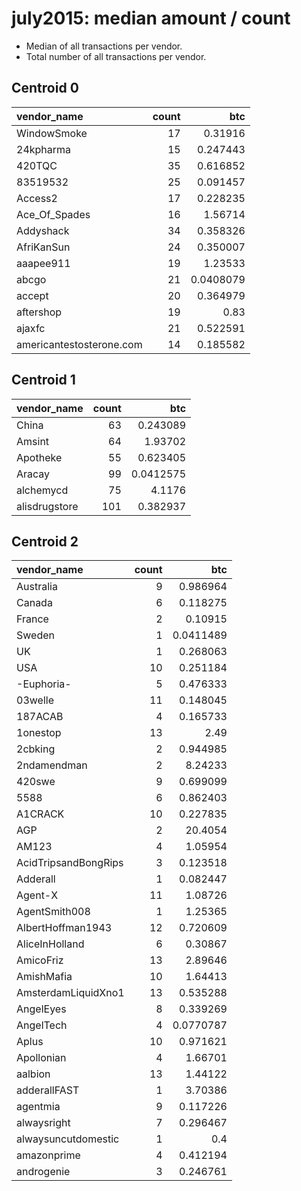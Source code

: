 # july2015: median amount / count

* Median of all transactions per vendor.
* Total number of all transactions per vendor.

## Centroid 0

| vendor_name              |   count |       btc |
|:-------------------------|--------:|----------:|
| &#87;indowSmoke          |      17 | 0.31916   |
| 24kpharma                |      15 | 0.247443  |
| 420TQC                   |      35 | 0.616852  |
| 83519532                 |      25 | 0.091457  |
| Access2                  |      17 | 0.228235  |
| Ace_Of_Spades            |      16 | 1.56714   |
| Addyshack                |      34 | 0.358326  |
| AfriKanSun               |      24 | 0.350007  |
| aaapee911                |      19 | 1.23533   |
| abcgo                    |      21 | 0.0408079 |
| accept                   |      20 | 0.364979  |
| aftershop                |      19 | 0.83      |
| ajaxfc                   |      21 | 0.522591  |
| americantestosterone.com |      14 | 0.185582  |

## Centroid 1

| vendor_name   |   count |       btc |
|:--------------|--------:|----------:|
| China         |      63 | 0.243089  |
| Amsint        |      64 | 1.93702   |
| Apotheke      |      55 | 0.623405  |
| Aracay        |      99 | 0.0412575 |
| alchemycd     |      75 | 4.1176    |
| alisdrugstore |     101 | 0.382937  |

## Centroid 2

| vendor_name          |   count |        btc |
|:---------------------|--------:|-----------:|
| Australia            |       9 |  0.986964  |
| Canada               |       6 |  0.118275  |
| France               |       2 |  0.10915   |
| Sweden               |       1 |  0.0411489 |
| UK                   |       1 |  0.268063  |
| USA                  |      10 |  0.251184  |
| -Euphoria-           |       5 |  0.476333  |
| 03welle              |      11 |  0.148045  |
| 187ACAB              |       4 |  0.165733  |
| 1onestop             |      13 |  2.49      |
| 2cbking              |       2 |  0.944985  |
| 2ndamendman          |       2 |  8.24233   |
| 420swe               |       9 |  0.699099  |
| 5588                 |       6 |  0.862403  |
| A1CRACK              |      10 |  0.227835  |
| AGP                  |       2 | 20.4054    |
| AM123                |       4 |  1.05954   |
| AcidTripsandBongRips |       3 |  0.123518  |
| Adderall             |       1 |  0.082447  |
| Agent-X              |      11 |  1.08726   |
| AgentSmith008        |       1 |  1.25365   |
| AlbertHoffman1943    |      12 |  0.720609  |
| AliceInHolland       |       6 |  0.30867   |
| AmicoFriz            |      13 |  2.89646   |
| AmishMafia           |      10 |  1.64413   |
| AmsterdamLiquidXno1  |      13 |  0.535288  |
| AngelEyes            |       8 |  0.339269  |
| AngelTech            |       4 |  0.0770787 |
| Aplus                |      10 |  0.971621  |
| Apollonian           |       4 |  1.66701   |
| aalbion              |      13 |  1.44122   |
| adderallFAST         |       1 |  3.70386   |
| agentmia             |       9 |  0.117226  |
| alwaysright          |       7 |  0.296467  |
| alwaysuncutdomestic  |       1 |  0.4       |
| amazonprime          |       4 |  0.412194  |
| androgenie           |       3 |  0.246761  |

